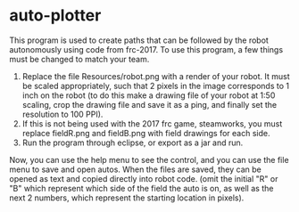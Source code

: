 # auto-plotter
This program is used to create paths that can be followed by the robot autonomously using code from frc-2017. To use this program, a few things must be changed to match your team. 
1. Replace the file Resources/robot.png with a render of your robot. It must be scaled appropriately, such that 2 pixels in the image corresponds to 1 inch on the robot (to do this make a drawing file of your robot at 1:50 scaling, crop the drawing file and save it as a ping, and finally set the resolution to 100 PPI).
2. If this is not being used with the 2017 frc game, steamworks, you must replace fieldR.png and fieldB.png with field drawings for each side.
3. Run the program through eclipse, or export as a jar and run. 

Now, you can use the help menu to see the control, and you can use the file menu to save and open autos. When the files are saved, they can be opened as text and copied directly into robot code. (omit the initial "R" or "B" which represent which side of the field the auto is on, as well as the next 2 numbers, which represent the starting location in pixels).
